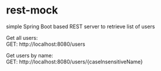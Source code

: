 # rest-mock
simple Spring Boot based REST server to retrieve list of users
 
Get all users:<br>
GET: http://localhost:8080/users 
 
Get users by name:<br>
GET: http://localhost:8080/users/{caseInsensitiveName} 
